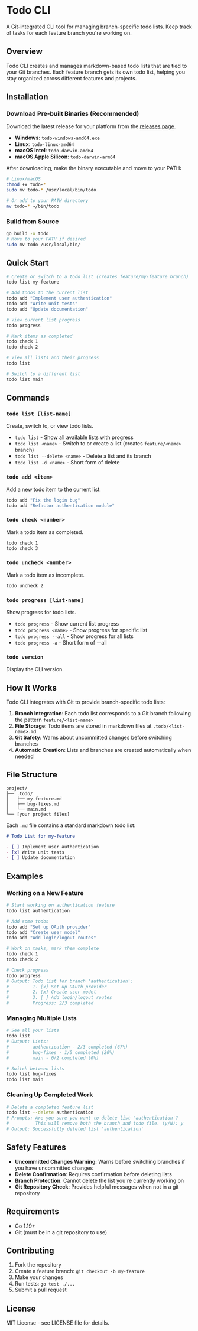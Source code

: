 # Todo CLI

A Git-integrated CLI tool for managing branch-specific todo lists. Keep track of tasks for each feature branch you're working on.

## Overview

Todo CLI creates and manages markdown-based todo lists that are tied to your Git branches. Each feature branch gets its own todo list, helping you stay organized across different features and projects.

## Installation

### Download Pre-built Binaries (Recommended)

Download the latest release for your platform from the [releases page](https://github.com/scttymn/todo-cli/releases).

- **Windows**: `todo-windows-amd64.exe`
- **Linux**: `todo-linux-amd64`
- **macOS Intel**: `todo-darwin-amd64`
- **macOS Apple Silicon**: `todo-darwin-arm64`

After downloading, make the binary executable and move to your PATH:

```bash
# Linux/macOS
chmod +x todo-*
sudo mv todo-* /usr/local/bin/todo

# Or add to your PATH directory
mv todo-* ~/bin/todo
```

### Build from Source

```bash
go build -o todo
# Move to your PATH if desired
sudo mv todo /usr/local/bin/
```

## Quick Start

```bash
# Create or switch to a todo list (creates feature/my-feature branch)
todo list my-feature

# Add todos to the current list
todo add "Implement user authentication"
todo add "Write unit tests"
todo add "Update documentation"

# View current list progress  
todo progress

# Mark items as completed
todo check 1
todo check 2

# View all lists and their progress
todo list

# Switch to a different list
todo list main
```

## Commands

### `todo list [list-name]`
Create, switch to, or view todo lists.

- `todo list` - Show all available lists with progress
- `todo list <name>` - Switch to or create a list (creates `feature/<name>` branch)
- `todo list --delete <name>` - Delete a list and its branch
- `todo list -d <name>` - Short form of delete

### `todo add <item>`
Add a new todo item to the current list.

```bash
todo add "Fix the login bug"
todo add "Refactor authentication module"
```

### `todo check <number>`
Mark a todo item as completed.

```bash
todo check 1
todo check 3
```

### `todo uncheck <number>`
Mark a todo item as incomplete.

```bash
todo uncheck 2
```

### `todo progress [list-name]`
Show progress for todo lists.

- `todo progress` - Show current list progress
- `todo progress <name>` - Show progress for specific list  
- `todo progress --all` - Show progress for all lists
- `todo progress -a` - Short form of --all

### `todo version`
Display the CLI version.

## How It Works

Todo CLI integrates with Git to provide branch-specific todo lists:

1. **Branch Integration**: Each todo list corresponds to a Git branch following the pattern `feature/<list-name>`
2. **File Storage**: Todo items are stored in markdown files at `.todo/<list-name>.md`
3. **Git Safety**: Warns about uncommitted changes before switching branches
4. **Automatic Creation**: Lists and branches are created automatically when needed

## File Structure

```
project/
├── .todo/
│   ├── my-feature.md
│   ├── bug-fixes.md
│   └── main.md
└── [your project files]
```

Each `.md` file contains a standard markdown todo list:

```markdown
# Todo List for my-feature

- [ ] Implement user authentication
- [x] Write unit tests  
- [ ] Update documentation
```

## Examples

### Working on a New Feature

```bash
# Start working on authentication feature
todo list authentication

# Add some todos
todo add "Set up OAuth provider"
todo add "Create user model"  
todo add "Add login/logout routes"

# Work on tasks, mark them complete
todo check 1
todo check 2

# Check progress
todo progress
# Output: Todo list for branch 'authentication':
#         1. [x] Set up OAuth provider
#         2. [x] Create user model
#         3. [ ] Add login/logout routes
#         Progress: 2/3 completed
```

### Managing Multiple Lists

```bash
# See all your lists
todo list
# Output: Lists:
#         authentication - 2/3 completed (67%)
#         bug-fixes - 1/5 completed (20%)
#         main - 0/2 completed (0%)

# Switch between lists
todo list bug-fixes
todo list main
```

### Cleaning Up Completed Work

```bash
# Delete a completed feature list
todo list --delete authentication
# Prompts: Are you sure you want to delete list 'authentication'? 
#          This will remove both the branch and todo file. (y/N): y
# Output: Successfully deleted list 'authentication'
```

## Safety Features

- **Uncommitted Changes Warning**: Warns before switching branches if you have uncommitted changes
- **Delete Confirmation**: Requires confirmation before deleting lists
- **Branch Protection**: Cannot delete the list you're currently working on
- **Git Repository Check**: Provides helpful messages when not in a git repository

## Requirements

- Go 1.19+
- Git (must be in a git repository to use)

## Contributing

1. Fork the repository
2. Create a feature branch: `git checkout -b my-feature`
3. Make your changes
4. Run tests: `go test ./...`
5. Submit a pull request

## License

MIT License - see LICENSE file for details.